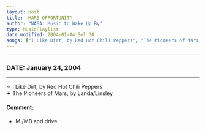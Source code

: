 ```yaml
---
layout: post
title:  MARS OPPORTUNITY
author: "NASA: Music to Wake Up By"
type: MusicPlaylist
date_modified: 2004-01-04:Sol 20
songs: ["I Like Dirt, by Red Hot Chili Peppers", "The Pioneers of Mars, by Landa/Linsley"]
---
```


----
### DATE: January 24, 2004
----
✧ I Like Dirt, by Red Hot Chili Peppers  &nbsp;<br />
✦ The Pioneers of Mars, by Landa/Linsley

#### Comment:
* MI/MB and drive.




<br/>
<center>
	<a target="_blank"
	   href="https://twitter.com/intent/tweet?hashtags=Space,NASA,Playlist,NASAWakeupCalls,SpaceProgram&text={{ page.author}}, '{{ page.songs.first }}' {{ page.title }}, {{ page.date | date: '%B %d, %Y' }}. {{ site.url }}{{ page.url }}&via=nasawakeupcalls"><i class="fab fa-twitter" alt="Tweet this page" style="font-size: 1.3em;"></i></a>
	&nbsp; 	<i class="fas fa-user-astronaut" style="font-size: 1.5em;"></i> &nbsp;
    <a type="amzn" search="'I Like Dirt, by Red Hot Chili Peppers' or 'The Pioneers of Mars, by Landa/Linsley'" category="popular music">
    <i class="fab fa-amazon" style="font-size: 1.3em;"></i></a>
</center>
